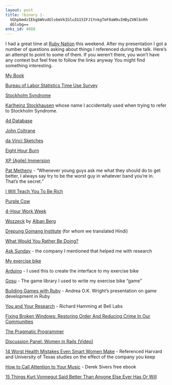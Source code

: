 ```yaml
---
layout: post
title: !binary |-
  VGhpbmdzIEkgbWVudGlvbmVkIGluIG15IFJ1YnkgTmF0aW9uIHByZXNlbnRh
  dGlvbg==
enki_id: 4688
---
```


I had a great time at [Ruby Nation](http://rubynation.org) this weekend.
After my presentation I got a number of questions asking about things I
referenced during the talk. Here’s an attempt to point to some of them.
If you weren’t there, you won’t have any context but feel free to follow
the links anyway You might find something interesting.

[My
Book](http://www.pragprog.com/titles/cfcar2/the-passionate-programmer/)

[Bureau of Labor Statistics Time Use
Survey](http://www.bls.gov/tus/charts/)

[Stockholm Syndrome](http://en.wikipedia.org/wiki/Stockholm_syndrome)

[Karlheinz Stockhausen](http://www.stockhausen.org/) whose name I
accidentally used when trying to refer to Stockholm Syndrome.

[4d Database](http://www.4d.com/)

[John Coltrane](http://www.johncoltrane.com/swf/main.htm)

[da Vinci Sketches](http://www.drawingsofleonardo.org/)

[Eight Hour Burn](http://c2.com/cgi/wiki?EightHourBurn)

[XP (Agile)
Immersion](http://www.objectmentor.com/omTraining/course_agile_immersion.html)

[Pat Metheny](http://hepcat1950.com/pmivmix1.html) - “Whenever young
guys ask me what they should do to get better, I always say try to be
the worst guy in whatever band you’re in. That’s the secret.”

[I Will Teach You To Be Rich](http://iwillteachyoutoberich.com)

[Purple Cow](http://www.sethgodin.com/purple/)

[4-Hour Work Week](http://fourhourworkweek.com/)

[Wozzeck](http://itunes.apple.com/WebObjects/MZStore.woa/wa/viewCollaboration?ids=322685-2355964-4316308&s=143441)
by [Alban Berg](http://w3.rz-berlin.mpg.de/cmp/berg.html)

[Drepung Gomang Institute](http://drepunggomang.com/) (for whom we
translated Hindi)

[What Would You Rather Be
Doing?](http://chadfowler.com/2009/5/2/what-would-you-rather-be-doing)

[Ask Sunday](http://www.asksunday.com/) - the company I mentioned that
helped me with research

[My exercise
bike](http://www.amazon.com/Stamina-1350-Magnetic-Resistance-Recumbent/dp/B001ICPCPW/ref=sr_1_258?ie=UTF8&s=sporting-goods&qid=1244916825&sr=1-258)

[Arduino](http://www.arduino.cc/) - I used this to create the interface
to my exercise bike

[Gosu](http://code.google.com/p/gosu/) - The game library I used to
write my exercise bike “game”

[Building Games with
Ruby](http://rubyhoedown2007.confreaks.com/session05.html) - Andrea O.K.
Wright’s presentation on game development in Ruby

[You and Your
Research](http://www.cs.virginia.edu/~robins/YouAndYourResearch.html) -
Richard Hamming at Bell Labs

[Fixing Broken Windows: Restoring Order And Reducing Crime In Our
Communities](http://www.amazon.com/Fixing-Broken-Windows-Restoring-Communities/dp/0684837382)

[The Pragmatic Programmer](http://pragprog.com)

[Discussion Panel: Women in Rails
(Video)](http://en.oreilly.com/rails2009/public/schedule/detail/8772)

[14 Worst Health Mistakes Even Smart Women
Make](http://www.prevention.com/14worsthealthmistakes/list/12.html) -
Referenced Harvard and University of Texas studies on the effect of the
company you keep

[How to Call Attention to Your Music](http://sivers.org/pdf) - Derek
Sivers free ebook

[15 Things Kurt Vonnegut Said Better Than Anyone Else Ever Has Or
Will](http://www.avclub.com/articles/15-things-kurt-vonnegut-said-better-than-anyone-el,1858/)
